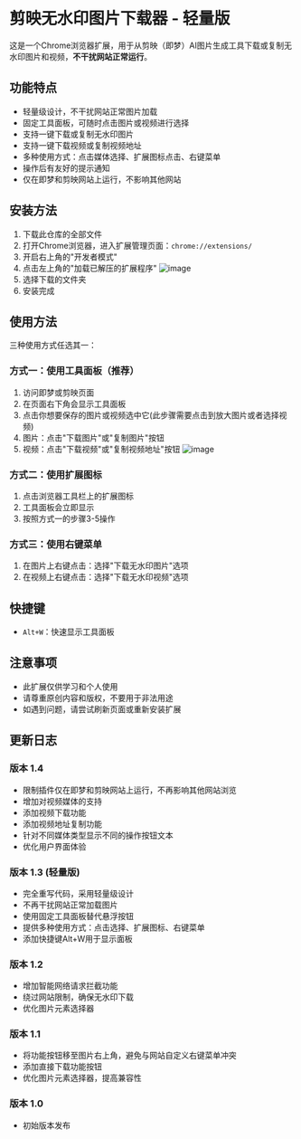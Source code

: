 # 剪映无水印图片下载器 - 轻量版

这是一个Chrome浏览器扩展，用于从剪映（即梦）AI图片生成工具下载或复制无水印图片和视频，**不干扰网站正常运行**。

## 功能特点

- 轻量级设计，不干扰网站正常图片加载
- 固定工具面板，可随时点击图片或视频进行选择
- 支持一键下载或复制无水印图片
- 支持一键下载视频或复制视频地址
- 多种使用方式：点击媒体选择、扩展图标点击、右键菜单
- 操作后有友好的提示通知
- 仅在即梦和剪映网站上运行，不影响其他网站

## 安装方法

1. 下载此仓库的全部文件
2. 打开Chrome浏览器，进入扩展管理页面：`chrome://extensions/`
3. 开启右上角的"开发者模式"
4. 点击左上角的"加载已解压的扩展程序"
![image](https://github.com/user-attachments/assets/175d242d-d55e-4449-9a08-07716cfd06a9)
5. 选择下载的文件夹
6. 安装完成

## 使用方法

三种使用方式任选其一：

### 方式一：使用工具面板（推荐）
1. 访问即梦或剪映页面
2. 在页面右下角会显示工具面板
3. 点击你想要保存的图片或视频选中它(此步骤需要点击到放大图片或者选择视频)
4. 图片：点击"下载图片"或"复制图片"按钮
5. 视频：点击"下载视频"或"复制视频地址"按钮
![image](https://github.com/user-attachments/assets/be7665af-a57f-4cec-ba37-35c3e996a271)

### 方式二：使用扩展图标
1. 点击浏览器工具栏上的扩展图标
2. 工具面板会立即显示
3. 按照方式一的步骤3-5操作

### 方式三：使用右键菜单
1. 在图片上右键点击：选择"下载无水印图片"选项
2. 在视频上右键点击：选择"下载无水印视频"选项

## 快捷键
- `Alt+W`：快速显示工具面板

## 注意事项

- 此扩展仅供学习和个人使用
- 请尊重原创内容和版权，不要用于非法用途
- 如遇到问题，请尝试刷新页面或重新安装扩展

## 更新日志

### 版本 1.4
- 限制插件仅在即梦和剪映网站上运行，不再影响其他网站浏览
- 增加对视频媒体的支持
- 添加视频下载功能
- 添加视频地址复制功能
- 针对不同媒体类型显示不同的操作按钮文本
- 优化用户界面体验

### 版本 1.3 (轻量版)
- 完全重写代码，采用轻量级设计
- 不再干扰网站正常加载图片
- 使用固定工具面板替代悬浮按钮
- 提供多种使用方式：点击选择、扩展图标、右键菜单
- 添加快捷键Alt+W用于显示面板

### 版本 1.2
- 增加智能网络请求拦截功能
- 绕过网站限制，确保无水印下载
- 优化图片元素选择器

### 版本 1.1
- 将功能按钮移至图片右上角，避免与网站自定义右键菜单冲突
- 添加直接下载功能按钮
- 优化图片元素选择器，提高兼容性

### 版本 1.0
- 初始版本发布
